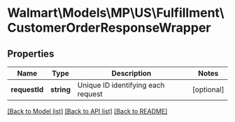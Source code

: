 # Walmart\Models\MP\US\Fulfillment\CustomerOrderResponseWrapper

## Properties

Name | Type | Description | Notes
------------ | ------------- | ------------- | -------------
**requestId** | **string** | Unique ID identifying each request | [optional]


[[Back to Model list]](./) [[Back to API list]](../../../../../README.md#supported-apis) [[Back to README]](../../../../../README.md)
